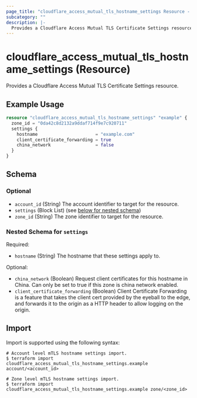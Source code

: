 ```yaml
---
page_title: "cloudflare_access_mutual_tls_hostname_settings Resource - Cloudflare"
subcategory: ""
description: |-
  Provides a Cloudflare Access Mutual TLS Certificate Settings resource.
---
```


# cloudflare_access_mutual_tls_hostname_settings (Resource)

Provides a Cloudflare Access Mutual TLS Certificate Settings resource.

## Example Usage

```terraform
resource "cloudflare_access_mutual_tls_hostname_settings" "example" {
  zone_id = "0da42c8d2132a9ddaf714f9e7c920711"
  settings {
    hostname                      = "example.com"
    client_certificate_forwarding = true
    china_network                 = false
  }
}
```
<!-- schema generated by tfplugindocs -->
## Schema

### Optional

- `account_id` (String) The account identifier to target for the resource.
- `settings` (Block List) (see [below for nested schema](#nestedblock--settings))
- `zone_id` (String) The zone identifier to target for the resource.

<a id="nestedblock--settings"></a>
### Nested Schema for `settings`

Required:

- `hostname` (String) The hostname that these settings apply to.

Optional:

- `china_network` (Boolean) Request client certificates for this hostname in China. Can only be set to true if this zone is china network enabled.
- `client_certificate_forwarding` (Boolean) Client Certificate Forwarding is a feature that takes the client cert provided by the eyeball to the edge, and forwards it to the origin as a HTTP header to allow logging on the origin.

## Import

Import is supported using the following syntax:

```shell
# Account level mTLS hostname settings import.
$ terraform import cloudflare_access_mutual_tls_hostname_settings.example account/<account_id>

# Zone level mTLS hostname settings import.
$ terraform import cloudflare_access_mutual_tls_hostname_settings.example zone/<zone_id>
```
